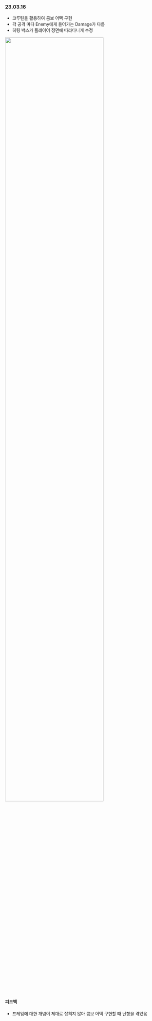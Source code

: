 ### 23.03.16
* 코루틴을 활용하여 콤보 어택 구현
* 각 공격 마다 Enemy에게 들어가는 Damage가 다름
* 히팅 박스가 플레이어 정면에 따라다니게 수정 <br/>

<img width ="80%" src="https://user-images.githubusercontent.com/86179438/225668913-931ebae1-30e0-4a8e-b017-b2f1475e4d26.mp4"/> <br/>

#### 피드백
* 프레임에 대한 개념이 제대로 잡히지 않아 콤보 어택 구현할 때 난항을 겪었음
